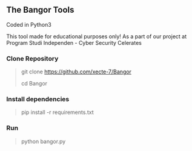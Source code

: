 ## The Bangor Tools
Coded in Python3

This tool made for educational purposes only! As a part of our project at Program Studi Independen - Cyber Security Celerates

### Clone Repository
> git clone https://github.com/xecte-7/Bangor
>
> cd Bangor

### Install dependencies
> pip install -r requirements.txt

### Run
> python bangor.py
